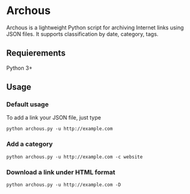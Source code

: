 # Archous
Archous is a lightweight Python script for archiving Internet links using JSON files. It supports classification by date, category, tags.

## Requierements
Python 3+

## Usage
### Default usage
To add a link your JSON file, just type
```
python archous.py -u http://example.com
```
### Add a category
```
python archous.py -u http://example.com -c website
```

### Download a link under HTML format
```
python archous.py -u http://example.com -D
```